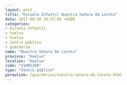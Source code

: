 ```yaml
---
layout: post
title: "Escuela Infantil Nuestra Señora De Loreto"
date: 2017-09-20 20:57:05 +0200
categories:
- Escuela Infantil
- huelva
- huelva
- Centro público
- guarderia
name: "Nuestra Señora De Loreto"
province: "Huelva"
location: "Huelva"
code: "21005289"
type: "Centro público"
permalink: /guarderias/nuestra-senora-de-loreto.html
---
```

